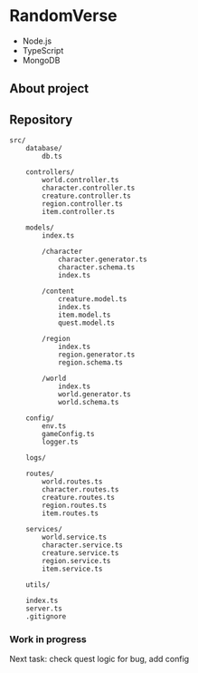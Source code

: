 # RandomVerse

- Node.js
- TypeScript
- MongoDB


## About project




## Repository


    src/
        database/
            db.ts

        controllers/
            world.controller.ts
            character.controller.ts
            creature.controller.ts
            region.controller.ts
            item.controller.ts

        models/
            index.ts
        
            /character
                character.generator.ts
                character.schema.ts
                index.ts

            /content
                creature.model.ts
                index.ts
                item.model.ts
                quest.model.ts

            /region
                index.ts
                region.generator.ts
                region.schema.ts

            /world
                index.ts
                world.generator.ts
                world.schema.ts
            
        config/
            env.ts
            gameConfig.ts
            logger.ts

        logs/
        
        routes/
            world.routes.ts
            character.routes.ts
            creature.routes.ts
            region.routes.ts
            item.routes.ts

        services/
            world.service.ts
            character.service.ts
            creature.service.ts
            region.service.ts
            item.service.ts

        utils/

        index.ts
        server.ts
        .gitignore



### Work in progress

Next task: check quest logic for bug, add config